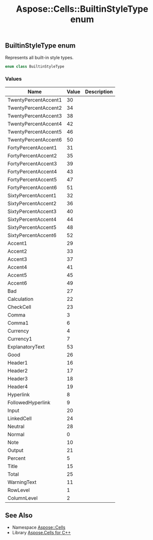 ﻿---
title: Aspose::Cells::BuiltinStyleType enum
linktitle: BuiltinStyleType
second_title: Aspose.Cells for C++ API Reference
description: 'Aspose::Cells::BuiltinStyleType enum. Represents all built-in style types in C++.'
type: docs
weight: 18300
url: /cpp/aspose.cells/builtinstyletype/
---
## BuiltinStyleType enum


Represents all built-in style types.

```cpp
enum class BuiltinStyleType
```

### Values

| Name | Value | Description |
| --- | --- | --- |
| TwentyPercentAccent1 | 30 | <br> |
| TwentyPercentAccent2 | 34 | <br> |
| TwentyPercentAccent3 | 38 | <br> |
| TwentyPercentAccent4 | 42 | <br> |
| TwentyPercentAccent5 | 46 | <br> |
| TwentyPercentAccent6 | 50 | <br> |
| FortyPercentAccent1 | 31 | <br> |
| FortyPercentAccent2 | 35 | <br> |
| FortyPercentAccent3 | 39 | <br> |
| FortyPercentAccent4 | 43 | <br> |
| FortyPercentAccent5 | 47 | <br> |
| FortyPercentAccent6 | 51 | <br> |
| SixtyPercentAccent1 | 32 | <br> |
| SixtyPercentAccent2 | 36 | <br> |
| SixtyPercentAccent3 | 40 | <br> |
| SixtyPercentAccent4 | 44 | <br> |
| SixtyPercentAccent5 | 48 | <br> |
| SixtyPercentAccent6 | 52 | <br> |
| Accent1 | 29 | <br> |
| Accent2 | 33 | <br> |
| Accent3 | 37 | <br> |
| Accent4 | 41 | <br> |
| Accent5 | 45 | <br> |
| Accent6 | 49 | <br> |
| Bad | 27 | <br> |
| Calculation | 22 | <br> |
| CheckCell | 23 | <br> |
| Comma | 3 | <br> |
| Comma1 | 6 | <br> |
| Currency | 4 | <br> |
| Currency1 | 7 | <br> |
| ExplanatoryText | 53 | <br> |
| Good | 26 | <br> |
| Header1 | 16 | <br> |
| Header2 | 17 | <br> |
| Header3 | 18 | <br> |
| Header4 | 19 | <br> |
| Hyperlink | 8 | <br> |
| FollowedHyperlink | 9 | <br> |
| Input | 20 | <br> |
| LinkedCell | 24 | <br> |
| Neutral | 28 | <br> |
| Normal | 0 | <br> |
| Note | 10 | <br> |
| Output | 21 | <br> |
| Percent | 5 | <br> |
| Title | 15 | <br> |
| Total | 25 | <br> |
| WarningText | 11 | <br> |
| RowLevel | 1 | <br> |
| ColumnLevel | 2 | <br> |

## See Also

* Namespace [Aspose::Cells](../)
* Library [Aspose.Cells for C++](../../)
